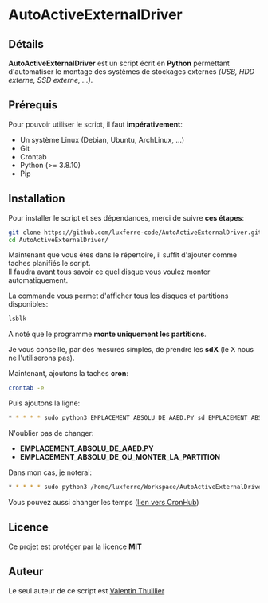 # AutoActiveExternalDriver

## Détails

**AutoActiveExternalDriver** est un script écrit en **Python** permettant d'automatiser le montage des systèmes de stockages externes _(USB, HDD externe, SSD externe, ...)_.  

## Prérequis

Pour pouvoir utiliser le script, il faut **impérativement**:

- Un système Linux (Debian, Ubuntu, ArchLinux, ...)
- Git
- Crontab
- Python (>= 3.8.10)
- Pip  

## Installation 

Pour installer le script et ses dépendances, merci de suivre **ces étapes**:

```bash
git clone https://github.com/luxferre-code/AutoActiveExternalDriver.git
cd AutoActiveExternalDriver/
```  

Maintenant que vous êtes dans le répertoire, il suffit d'ajouter comme taches planifiés le script.  
Il faudra avant tous savoir ce quel disque vous voulez monter automatiquement. 

La commande vous permet d'afficher tous les disques et partitions disponibles:  
```bash
lsblk
```

A noté que le programme **monte uniquement les partitions**.  

Je vous conseille, par des mesures simples, de prendre les **sdX** (le X nous ne l'utiliserons pas).  

Maintenant, ajoutons la taches **cron**:  

```bash
crontab -e
```

Puis ajoutons la ligne:

```bash
* * * * * sudo python3 EMPLACEMENT_ABSOLU_DE_AAED.PY sd EMPLACEMENT_ABSOLU_DE_OU_MONTER_LA_PARTITION
```

N'oublier pas de changer:
- **EMPLACEMENT_ABSOLU_DE_AAED.PY**
- **EMPLACEMENT_ABSOLU_DE_OU_MONTER_LA_PARTITION**  

Dans mon cas, je noterai:  

```bash
* * * * * sudo python3 /home/luxferre/Workspace/AutoActiveExternalDriver/AAED.py sd /media
```

Vous pouvez aussi changer les temps ([lien vers CronHub](https://crontab.cronhub.io/))

## Licence

Ce projet est protéger par la licence **MIT**

## Auteur

Le seul auteur de ce script est [Valentin Thuillier](https://luxferre-code.fr/)